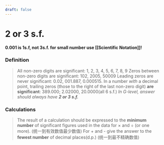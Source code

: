 ```yaml
---
draft: false
---
```

# 2 or 3 s.f.

**0.001 is 1s.f, not 3s.f. for small number use [[Scientific Notation]]!**
### Definition
> All non-zero digits are significant: 1, 2, 3, 4, 5, 6, 7, 8, 9
> Zeros between non-zero digits are significant: 102, 2005, 50009
> Leading zeros are never significant: 0.02, 001.887, 0.000515.
> In a number *with* a decimal point, trailing zeros (those to the right of the last non-zero digit) **are significant**: 389.000; 2.02000, 20.0000(all 6 s.f.)
> *In G-level, answer should always have **2 or 3 s.f.***
### Calculations
> The result of a calculation should be expressed to the **minimum number** of significant figures used in the data for × and ÷ (or one more). (统一到有效数值最少数值)
> For + and - give the answer to the **fewest number** of decimal places(d.p.) (统一到最不精确数值)